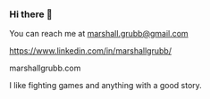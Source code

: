 ### Hi there 👋

You can reach me at marshall.grubb@gmail.com

https://www.linkedin.com/in/marshallgrubb/

marshallgrubb.com

I like fighting games and anything with a good story.
<!--
**Evernight27/Evernight27** is a ✨ _special_ ✨ repository because its `README.md` (this file) appears on your GitHub profile.

Here are some ideas to get you started:

- 🔭 I’m currently working on ...
- 🌱 I’m currently learning ...
- 👯 I’m looking to collaborate on ...
- 🤔 I’m looking for help with ...
- 💬 Ask me about ...
- 📫 How to reach me: ...
- 😄 Pronouns: ...
- ⚡ Fun fact: ...
-->
